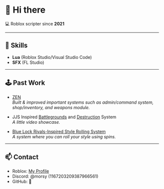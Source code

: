 # 👋 Hi there

💻 Roblox scripter since **2021**

---

## 🔧 Skills
- **Lua** (Roblox Studio/Visual Studio Code)
- **SFX** (FL Studio)

---

## 🕹️ Past Work

-  [ZEN](https://www.roblox.com/games/15926000656/ZEN)  
  *Built & improved important systems such as admin/command system, shop/inventory, and weapons module.*

- JJS Inspired [Battlegrounds](https://streamable.com/erms7s) and [Destruction](https://streamable.com/fo6gzl) System  
  *A little video showcase.*

- [Blue Lock Rivals-Inspired Style Rolling System](https://streamable.com/11zawu)  
  *A system where you can roll your style using spins.*

---

## 📫 Contact
- Roblox: [My Profile](https://www.roblox.com/users/2808002853/profile)
- Discord: @morsy (1167203209387966561)
- GitHub: 👻 



<!--
**MorsyWorsy/MorsyWorsy** is a ✨ _special_ ✨ repository because its `README.md` (this file) appears on your GitHub profile.

Here are some ideas to get you started:

- 🔭 I’m currently working on ...
- 🌱 I’m currently learning ...
- 👯 I’m looking to collaborate on ...
- 🤔 I’m looking for help with ...
- 💬 Ask me about ...
- 📫 How to reach me: ...
- 😄 Pronouns: ...
- ⚡ Fun fact: ...
-->
